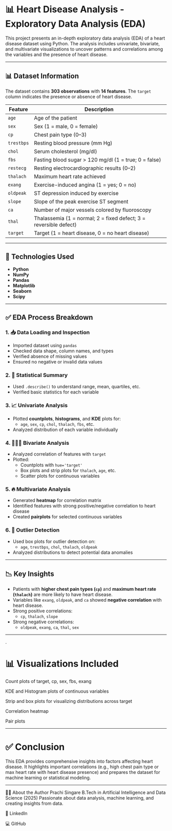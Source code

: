 # 📊 Heart Disease Analysis - Exploratory Data Analysis (EDA)
This project presents an in-depth exploratory data analysis (EDA) of a heart disease dataset using Python. The analysis includes univariate, bivariate, and multivariate visualizations to uncover patterns and correlations among the variables and the presence of heart disease.

---

## 📊 Dataset Information

The dataset contains **303 observations** with **14 features**. The `target` column indicates the presence or absence of heart disease.

| Feature      | Description |
|--------------|-------------|
| `age`        | Age of the patient |
| `sex`        | Sex (1 = male, 0 = female) |
| `cp`         | Chest pain type (0–3) |
| `trestbps`   | Resting blood pressure (mm Hg) |
| `chol`       | Serum cholesterol (mg/dl) |
| `fbs`        | Fasting blood sugar > 120 mg/dl (1 = true; 0 = false) |
| `restecg`    | Resting electrocardiographic results (0–2) |
| `thalach`    | Maximum heart rate achieved |
| `exang`      | Exercise-induced angina (1 = yes; 0 = no) |
| `oldpeak`    | ST depression induced by exercise |
| `slope`      | Slope of the peak exercise ST segment |
| `ca`         | Number of major vessels colored by fluoroscopy |
| `thal`       | Thalassemia (1 = normal; 2 = fixed defect; 3 = reversible defect) |
| `target`     | Target (1 = heart disease, 0 = no heart disease) |

---

## 🔧 Technologies Used

- **Python**
- **NumPy**
- **Pandas**
- **Matplotlib**
- **Seaborn**
- **Scipy**

---

## ✅ EDA Process Breakdown

### 1. 📥 Data Loading and Inspection
- Imported dataset using `pandas`
- Checked data shape, column names, and types
- Verified absence of missing values
- Ensured no negative or invalid data values

### 2. 🧮 Statistical Summary
- Used `.describe()` to understand range, mean, quartiles, etc.
- Verified basic statistics for each variable

### 3. 📈 Univariate Analysis
- Plotted **countplots**, **histograms**, and **KDE** plots for:
  - `age`, `sex`, `cp`, `chol`, `thalach`, `fbs`, etc.
- Analyzed distribution of each variable individually

### 4. 🧑‍🤝‍🧑 Bivariate Analysis
- Analyzed correlation of features with `target`
- Plotted:
  - Countplots with `hue='target'`
  - Box plots and strip plots for `thalach`, `age`, etc.
  - Scatter plots for continuous variables

### 5. 🔥 Multivariate Analysis
- Generated **heatmap** for correlation matrix
- Identified features with strong positive/negative correlation to heart disease
- Created **pairplots** for selected continuous variables

### 6. 🚨 Outlier Detection
- Used box plots for outlier detection on:
  - `age`, `trestbps`, `chol`, `thalach`, `oldpeak`
- Analyzed distributions to detect potential data anomalies

---

## 📉 Key Insights

- Patients with **higher chest pain types (`cp`)** and **maximum heart rate (`thalach`)** are more likely to have heart disease.
- Variables like `exang`, `oldpeak`, and `ca` showed **negative correlation** with heart disease.
- Strong positive correlations:
  - `cp`, `thalach`, `slope`
- Strong negative correlations:
  - `oldpeak`, `exang`, `ca`, `thal`, `sex`

---
.

# 📊 Visualizations Included
Count plots of target, cp, sex, fbs, exang

KDE and Histogram plots of continuous variables

Strip and box plots for visualizing distributions across target

Correlation heatmap

Pair plots

---

# ✅ Conclusion
This EDA provides comprehensive insights into factors affecting heart disease. It highlights important correlations (e.g., high chest pain type or max heart rate with heart disease presence) and prepares the dataset for machine learning or statistical modeling.


---


🙋‍♀️ About the Author
Prachi Singare
B.Tech in Artificial Intelligence and Data Science (2025)
Passionate about data analysis, machine learning, and creating insights from data.

🔗 LinkedIn

💻 GitHub


